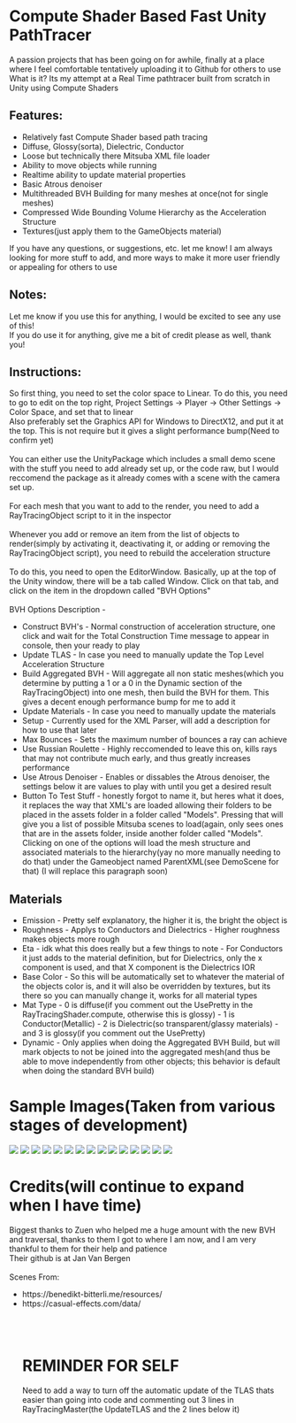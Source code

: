 # Compute Shader Based Fast Unity PathTracer
A passion projects that has been going on for awhile, finally at a place where I feel comfortable tentatively uploading it to Github for others to use
What is it?
Its my attempt at a Real Time pathtracer built from scratch in Unity using Compute Shaders
## Features: 
<ul>
  
<li>Relatively fast Compute Shader based path tracing</li>
<li>Diffuse, Glossy(sorta), Dielectric, Conductor</li>
<li>Loose but technically there Mitsuba XML file loader</li>
<li>Ability to move objects while running</li>
<li>Realtime ability to update material properties</li>
<li>Basic Atrous denoiser</li>
  <li>Multithreaded BVH Building for many meshes at once(not for single meshes)</li>
<li>Compressed Wide Bounding Volume Hierarchy as the Acceleration Structure</li>
  <li>Textures(just apply them to the GameObjects material)</li>
</ul>

If you have any questions, or suggestions, etc. let me know! I am always looking for more stuff to add, and more ways to make it more user friendly or appealing for others to use

## Notes:
Let me know if you use this for anything, I would be excited to see any use of this!
</br>
If you do use it for anything, give me a bit of credit please as well, thank you!

## Instructions:
So first thing, you need to set the color space to Linear.  To do this, you need to go to edit on the top right, Project Settings -> Player -> Other Settings -> Color Space, and set that to linear
</br>
Also preferably set the Graphics API for Windows to DirectX12, and put it at the top.  This is not require but it gives a slight performance bump(Need to confirm yet)
</br></br>
You can either use the UnityPackage which includes a small demo scene with the stuff you need to add already set up, or the code raw, but I would reccomend the package as it already comes with a scene with the camera set up.
</br></br>
For each mesh that you want to add to the render, you need to add a RayTracingObject script to it in the inspector
</br></br>
Whenever you add or remove an item from the list of objects to render(simply by activating it, deactivating it, or adding or removing the RayTracingObject script), you need to rebuild the acceleration structure
</br></br>
To do this, you need to open the EditorWindow.  Basically, up at the top of the Unity window, there will be a tab called Window.  Click on that tab, and click on the item in the dropdown called "BVH Options"
</br></br>
BVH Options Description - 
<ul>
  <li>Construct BVH's - Normal construction of acceleration structure, one click and wait for the Total Construction Time message to appear in console, then your ready to play</li>
  <li>Update TLAS - In case you need to manually update the Top Level Acceleration Structure</li>
  <li>Build Aggregated BVH - Will aggregate all non static meshes(which you determine by putting a 1 or a 0 in the Dynamic section of the RayTracingObject) into one mesh, then build the BVH for them.  This gives a decent enough performance bump for me to add it</li>
  <li>Update Materials - In case you need to manually update the materials</li>
  <li>Setup - Currently used for the XML Parser, will add a description for how to use that later</li>
  <li>Max Bounces - Sets the maximum number of bounces a ray can achieve</li>
  <li>Use Russian Roulette - Highly reccomended to leave this on, kills rays that may not contribute much early, and thus greatly increases performance</li>
  <li>Use Atrous Denoiser - Enables or dissables the Atrous denoiser, the settings below it are values to play with until you get a desired result</li>
  <li>Button To Test Stuff - honestly forgot to name it, but heres what it does, it replaces the way that XML's are loaded allowing their folders to be placed in the assets folder in a folder called "Models".  Pressing that will give you a list of possible Mitsuba scenes to load(again, only sees ones that are in the assets folder, inside another folder called "Models".  Clicking on one of the options will load the mesh structure and associated materials to the hierarchy(yay no more manually needing to do that) under the Gameobject named ParentXML(see DemoScene for that) (I will replace this paragraph soon)</li>
  </ul>
  
 ## Materials
 <ul>
  <li>Emission - Pretty self explanatory, the higher it is, the bright the object is</li>
  <li>Roughness - Applys to Conductors and Dielectrics - Higher roughness makes objects more rough</li>
  <li>Eta - idk what this does really but a few things to note - For Conductors it just adds to the material definition, but for Dielectrics, only the x component is used, and that X component is the Dielectrics IOR</li>
  <li>Base Color - So this will be automatically set to whatever the material of the objects color is, and it will also be overridden by textures, but its there so you can manually change it, works for all material types</li>
  <li>Mat Type - 0 is diffuse(if you comment out the UsePretty in the RayTracingShader.compute, otherwise this is glossy) - 1 is Conductor(Metallic) - 2 is Dielectric(so transparent/glassy materials) - and 3 is glossy(if you comment out the UsePretty)</li>
  <li>Dynamic - Only applies when doing the Aggregated BVH Build, but will mark objects to not be joined into the aggregated mesh(and thus be able to move independently from other objects; this behavior is default when doing the standard BVH build)</li>
</ul>
  
# Sample Images(Taken from various stages of development)

![](/Images/Sponza-Diffuse.png)
![](/Images/Another-Sponza.png)
![](/Images/Bistro-Chair.png)
![](/Images/Bistro-Glasses.png)
![](/Images/Bistro-Inside.png)
![](/Images/Early-Atrous.png)
![](/Images/Early-Mitsuba-Parser.png)
![](/Images/Early-Tests.png)
![](/Images/Lensing-Example.png)
![](/Images/Car.png)
![](/Images/KitchenScene.png)
![](/Images/living-room.png)
![](/Images/PrettyScene.png)
![](/Images/Sponza.png)
![](/Images/Material-Testing.png)


# Credits(will continue to expand when I have time)
Biggest thanks to Zuen who helped me a huge amount with the new BVH and traversal, thanks to them I got to where I am now, and I am very thankful to them for their help and patience
</br>
Their github is at Jan Van Bergen
</br></br>
Scenes From:
<ul>
  <li>https://benedikt-bitterli.me/resources/</li>
  <li>https://casual-effects.com/data/</li
</ul>


</br></br>
# REMINDER FOR SELF
Need to add a way to turn off the automatic update of the TLAS thats easier than going into code and commenting out 3 lines in RayTracingMaster(the UpdateTLAS and the 2 lines below it)
